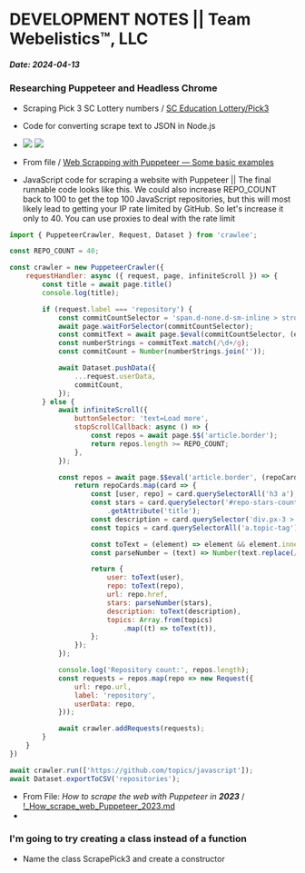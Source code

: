 # **DEVELOPMENT NOTES  ||  Team Webelistics™️, LLC**
##### **Date:** 2024-04-13


### Researching Puppeteer and Headless Chrome

-   Scraping Pick 3 SC Lottery numbers / [SC Education Lottery/Pick3](https://www.sceducationlottery.com/Games/Pick3)

- Code for converting scrape text to JSON in Node.js
- ![](https://miro.medium.com/v2/resize:fit:630/1*j_SVP_vcI4QhOuCi9fBHEw.png) ![](https://miro.medium.com/v2/resize:fit:630/1*fwyarsAOQMeW7czM3SMnAg.png)  

-   From file /  [Web Scrapping with Puppeteer — Some basic examples](../md/puppeteer_docs/!_scrape_web_Puppeteer_simple_examples.md)
-   JavaScript code for scraping a website with Puppeteer || The final runnable code looks like this. We could also increase REPO_COUNT back to 100 to get the top 100 JavaScript repositories, but this will most likely lead to getting your IP rate limited by GitHub. So let's increase it only to 40. You can use proxies to deal with the rate limit 
  
```javascript
import { PuppeteerCrawler, Request, Dataset } from 'crawlee';

const REPO_COUNT = 40;

const crawler = new PuppeteerCrawler({
    requestHandler: async ({ request, page, infiniteScroll }) => {
        const title = await page.title()
        console.log(title);

        if (request.label === 'repository') {
            const commitCountSelector = 'span.d-none.d-sm-inline > strong';
            await page.waitForSelector(commitCountSelector);
            const commitText = await page.$eval(commitCountSelector, (el) => el.textContent);
            const numberStrings = commitText.match(/\d+/g);
            const commitCount = Number(numberStrings.join(''));

            await Dataset.pushData({
                ...request.userData,
                commitCount,
            });
        } else {
            await infiniteScroll({
                buttonSelector: 'text=Load more',
                stopScrollCallback: async () => {
                    const repos = await page.$$('article.border');
                    return repos.length >= REPO_COUNT;
                },
            });

            const repos = await page.$$eval('article.border', (repoCards) => {
                return repoCards.map(card => {
                    const [user, repo] = card.querySelectorAll('h3 a');
                    const stars = card.querySelector('#repo-stars-counter-star')
                        .getAttribute('title');
                    const description = card.querySelector('div.px-3 > p');
                    const topics = card.querySelectorAll('a.topic-tag');

                    const toText = (element) => element && element.innerText.trim();
                    const parseNumber = (text) => Number(text.replace(/,/g, ''));

                    return {
                        user: toText(user),
                        repo: toText(repo),
                        url: repo.href,
                        stars: parseNumber(stars),
                        description: toText(description),
                        topics: Array.from(topics)
                            .map((t) => toText(t)),
                    };
                });
            });

            console.log('Repository count:', repos.length);
            const requests = repos.map(repo => new Request({
                url: repo.url,
                label: 'repository',
                userData: repo,
            }));

            await crawler.addRequests(requests);
        }
    }
})

await crawler.run(['https://github.com/topics/javascript']);
await Dataset.exportToCSV('repositories');
```
-   From File:  _How to scrape the web with Puppeteer in **2023**_ / [!_How_scrape_web_Puppeteer_2023.md](../md/puppeteer_docs/!_How_scrape_web_Puppeteer_2023.md)
-   

### I'm going to try creating a class instead of a function 

-   Name the class ScrapePick3 and create a constructor